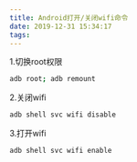 ```yaml
---
title: Android打开/关闭wifi命令
date: 2019-12-31 15:34:17
tags:
---
```

1.切换root权限

``` bash
adb root; adb remount
```

2.关闭wifi

``` bash
adb shell svc wifi disable
```

3.打开wifi

``` bash
adb shell svc wifi enable
```
